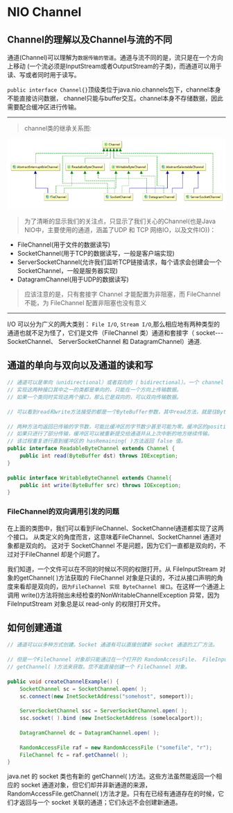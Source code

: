 # NIO Channel

## Channel的理解以及Channel与流的不同

通道(Channel)可以理解为`数据传输的管道`。通道与流不同的是，流只是在一个方向上移动
(一个流必须是InputStream或者OutputStream的子类)，而通道可以用于读、写或者同时用于读写。

`public interface Channel{}`顶级类位于java.nio.channels包下，channel本身不能直接访问数据，
channel只能与buffer交互。channel本身不存储数据，因此需要配合缓冲区进行传输。

---

>channel类的继承关系图: 

![Idea生成的类图](Channel类的继承关系.png)

>为了清晰的显示我们的关注点，只显示了我们关心的Channel(也是Java NIO中，主要使用的通道，涵盖了UDP 和 TCP 网络IO，以及文件IO))：

- FileChannel(用于文件的数据读写)
- SocketChannel(用于TCP的数据读写，一般是客户端实现)
- ServerSocketChannel(允许我们监听TCP链接请求，每个请求会创建会一个SocketChannel，一般是服务器实现)
- DatagramChannel(用于UDP的数据读写)

>应该注意的是，只有套接字 Channel 才能配置为非阻塞，而 FileChannel 不能，为 FileChannel 配置非阻塞也没有意义
---

I/O 可以分为广义的两大类别： `File I/O`, `Stream I/O`,那么相应地有两种类型的通道也就不足为怪了，它们是文件（FileChannel 类）通道和套接字（ socket---SocketChannel、 ServerSocketChannel 和 DatagramChannel）通道.

## 通道的单向与双向以及通道的读和写

```java
// 通道可以是单向（unidirectional）或者双向的（ bidirectional）。一个 channel 类可能实现了 ReadableByteChannel 接口以提供read()方法，而另一个 channel 类也许实现 WritableByteChannel 接口以提供 write()方法
// 实现这两种接口其中之一的类都是单向的，只能在一个方向上传输数据。
// 如果一个类同时实现这两个接口，那么它是双向的，可以双向传输数据。

// 可以看到read和write方法接受的都是一个ByteBuffer参数，其中read方法，就是往ByteBuffer中put数据，write方法就是将ByteBuffer中的数据get出来，以便发送给其他远程主机。

// 两种方法均返回已传输的字节数，可能比缓冲区的字节数少甚至可能为零。缓冲区的position位置也会发生与已传输字节相同数量的前移。
// 如果只进行了部分传输，缓冲区可以被重新提交给通道并从上次中断的地方继续传输。
// 该过程重复进行直到缓冲区的 hasRemaining( )方法返回 false 值。
public interface ReadableByteChannel extends Channel {
    public int read(ByteBuffer dst) throws IOException;
}

public interface WritableByteChannel extends Channel{
    public int write(ByteBuffer src) throws IOException;
}
```

### FileChannel的双向调用引发的问题

在上面的类图中，我们可以看到FileChannel、SocketChannel通道都实现了这两个接口。
从类定义的角度而言，这意味着FileChannel、SocketChannel 通道对象都是双向的。
这对于 SocketChannel 不是问题，因为它们一直都是双向的，不过对于FileChannel 却是个问题了。

我们知道，一个文件可以在不同的时候以不同的权限打开。从 FileInputStream 对象的getChannel( )方法获取的 FileChannel 对象是只读的，不过从接口声明的角度来看却是双向的，`因为FileChannel 实现 ByteChannel 接口`。在这样一个通道上调用 write()方法将抛出未经检查的NonWritableChannelException 异常，因为 FileInputStream 对象总是以 read-only 的权限打开文件。

## 如何创建通道

```java
// 通道可以以多种方式创建。Socket 通道有可以直接创建新 socket 通道的工厂方法。

// 但是一个FileChannel 对象却只能通过在一个打开的 RandomAccessFile、 FileInputStream 或 FileOutputStream对象上调用 
// getChannel( )方法来获取。您不能直接创建一个 FileChannel 对象。

public void createChannelExample() {
    SocketChannel sc = SocketChannel.open( );
    sc.connect(new InetSocketAddress("somehost", someport));

    ServerSocketChannel ssc = ServerSocketChannel.open( );
    ssc.socket( ).bind (new InetSocketAddress (somelocalport));
     
    DatagramChannel dc = DatagramChannel.open( );

    RandomAccessFile raf = new RandomAccessFile ("somefile", "r");
    FileChannel fc = raf.getChannel( );
}
```

java.net 的 socket 类也有新的 getChannel( )方法。这些方法虽然能返回一个相应的 socket 通道对象，但它们却并非新通道的来源，RandomAccessFile.getChannel( )方法才是。只有在已经有通道存在的时候，它们才返回与一个 socket 关联的通道；它们永远不会创建新通道。
